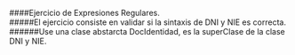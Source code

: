 ####Ejercicio de Expresiones Regulares.  
#####El ejercicio consiste en validar si la sintaxis de DNI y NIE es correcta. 
######Use una clase abstarcta DocIdentidad, es la superClase de la clase DNI y NIE.
